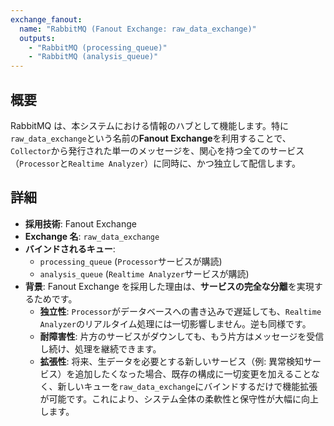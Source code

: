 ```yaml
---
exchange_fanout:
  name: "RabbitMQ (Fanout Exchange: raw_data_exchange)"
  outputs:
    - "RabbitMQ (processing_queue)"
    - "RabbitMQ (analysis_queue)"
---
```


## 概要

RabbitMQ は、本システムにおける情報のハブとして機能します。特に`raw_data_exchange`という名前の**Fanout Exchange**を利用することで、`Collector`から発行された単一のメッセージを、関心を持つ全てのサービス（`Processor`と`Realtime Analyzer`）に同時に、かつ独立して配信します。

## 詳細

- **採用技術**: Fanout Exchange
- **Exchange 名**: `raw_data_exchange`
- **バインドされるキュー**:
  - `processing_queue` (`Processor`サービスが購読)
  - `analysis_queue` (`Realtime Analyzer`サービスが購読)
- **背景**: Fanout Exchange を採用した理由は、**サービスの完全な分離**を実現するためです。
  - **独立性**: `Processor`がデータベースへの書き込みで遅延しても、`Realtime Analyzer`のリアルタイム処理には一切影響しません。逆も同様です。
  - **耐障害性**: 片方のサービスがダウンしても、もう片方はメッセージを受信し続け、処理を継続できます。
  - **拡張性**: 将来、生データを必要とする新しいサービス（例: 異常検知サービス）を追加したくなった場合、既存の構成に一切変更を加えることなく、新しいキューを`raw_data_exchange`にバインドするだけで機能拡張が可能です。これにより、システム全体の柔軟性と保守性が大幅に向上します。
